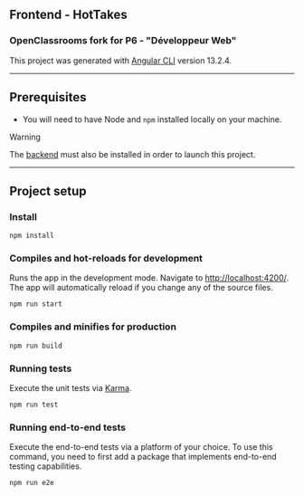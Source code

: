## Frontend - HotTakes

### OpenClassrooms fork for P6 - "Développeur Web"

This project was generated with [Angular CLI](https://github.com/angular/angular-cli) version 13.2.4.

---

## Prerequisites

- You will need to have Node and `npm` installed locally on your machine.

> [!WARNING]  
> The [backend](https://github.com/Alex-Pqn/HotTakes-ocr_dw) must also be installed in order to launch this project.

---

## Project setup

### Install

```
npm install
```

### Compiles and hot-reloads for development
Runs the app in the development mode.
Navigate to [http://localhost:4200/](http://localhost:4200/). The app will automatically reload if you change any of the source files.
```
npm run start
```

### Compiles and minifies for production
```
npm run build
```

### Running tests

Execute the unit tests via [Karma](https://karma-runner.github.io).

```
npm run test
```

### Running end-to-end tests

Execute the end-to-end tests via a platform of your choice. To use this command, you need to first add a package that implements end-to-end testing capabilities.

```
npm run e2e
```

